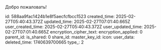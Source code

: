 Добро пожаловать!

id: 588aa9fac1424b1e8f5aecfcfbcc1523
created_time: 2025-02-27T05:40:43.372Z
updated_time: 2025-02-27T07:01:40.665Z
user_created_time: 2025-02-27T05:40:43.372Z
user_updated_time: 2025-02-27T07:01:40.665Z
encryption_cipher_text: 
encryption_applied: 0
parent_id: 
is_shared: 0
share_id: 
master_key_id: 
icon: 
user_data: 
deleted_time: 1740639700665
type_: 2